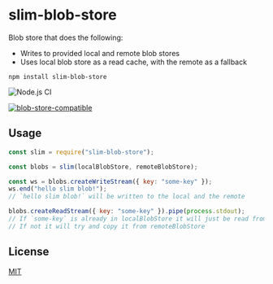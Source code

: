 # slim-blob-store

Blob store that does the following:

- Writes to provided local and remote blob stores
- Uses local blob store as a read cache, with the remote as a fallback

```
npm install slim-blob-store
```

![Node.js CI](https://github.com/Teomik129/slim-blob-store/workflows/Node.js%20CI/badge.svg)

[![blob-store-compatible](https://raw.githubusercontent.com/maxogden/abstract-blob-store/master/badge.png)](https://github.com/maxogden/abstract-blob-store)

## Usage

```js
const slim = require("slim-blob-store");

const blobs = slim(localBlobStore, remoteBlobStore);

const ws = blobs.createWriteStream({ key: "some-key" });
ws.end("hello slim blob!");
// `hello slim blob!` will be written to the local and the remote

blobs.createReadStream({ key: "some-key" }).pipe(process.stdout);
// If `some-key` is already in localBlobStore it will just be read from that one.
// If not it will try and copy it from remoteBlobStore
```

## License

[MIT](LICENSE)

